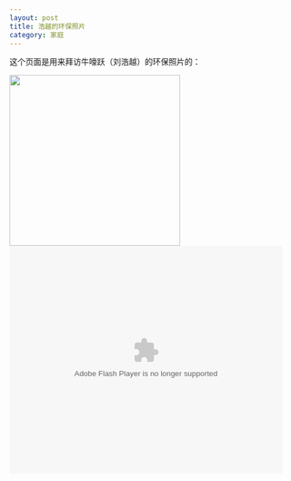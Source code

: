 ```yaml
---
layout: post
title: 浩越的环保照片	
category: 家庭
---
```


这个页面是用来拜访牛嚎跃（刘浩越）的环保照片的：

<div>
	<img style="width:300px;" src="http://pic.qiantucdn.com/58pic/13/20/62/82Q58PIC6NU_1024.jpg" alt="">
</div>

<embed src="http://static.video.qq.com/TPout.swf?vid=t0306siq9ar&auto=0" allowFullScreen="true" quality="high" width="480" height="400" align="middle" allowScriptAccess="always" type="application/x-shockwave-flash"/>